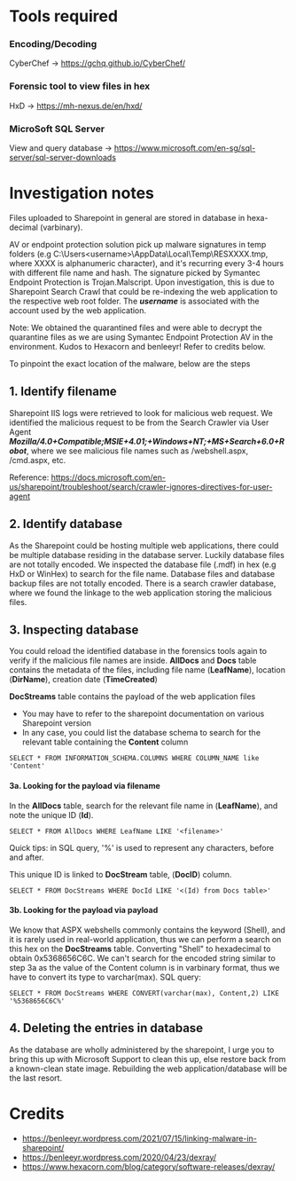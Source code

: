 # Tools required
### Encoding/Decoding
CyberChef -> https://gchq.github.io/CyberChef/ 

### Forensic tool to view files in hex
HxD -> https://mh-nexus.de/en/hxd/

### MicroSoft SQL Server
View and query database -> https://www.microsoft.com/en-sg/sql-server/sql-server-downloads

# Investigation notes
Files uploaded to Sharepoint in general are stored in database in hexa-decimal (varbinary).

AV or endpoint protection solution pick up malware signatures in temp folders (e.g C:\Users\<username>\AppData\Local\Temp\RESXXXX.tmp, where XXXX is alphanumeric character), and it's recurring every 3-4 hours with different file name and hash. The signature picked by Symantec Endpoint Protection is Trojan.Malscript. Upon investigation, this is due to Sharepoint Search Crawl that could be re-indexing the web application to the respective web root folder. The **_username_** is associated with the account used by the web application.

Note: We obtained the quarantined files and were able to decrypt the quarantine files as we are using Symantec Endpoint Protection AV in the environment. Kudos to Hexacorn and benleeyr! Refer to credits below.

To pinpoint the exact location of the malware, below are the steps

## 1. Identify filename
Sharepoint IIS logs were retrieved to look for malicious web request. We identified the malicious request to be from the Search Crawler via User Agent **_Mozilla/4.0+Compatible;MSIE+4.01;+Windows+NT;+MS+Search+6.0+Robot_**, where we see malicious file names such as /webshell.aspx, /cmd.aspx, etc.

Reference: https://docs.microsoft.com/en-us/sharepoint/troubleshoot/search/crawler-ignores-directives-for-user-agent

## 2. Identify database
As the Sharepoint could be hosting multiple web applications, there could be multiple database residing in the database server. Luckily database files are not totally encoded. We inspected the database file (.mdf) in hex (e.g HxD or WinHex) to search for the file name. Database files and database backup files are not totally encoded.
There is a search crawler database, where we found the linkage to the web application storing the malicious files.

## 3. Inspecting database
You could reload the identified database in the forensics tools again to verify if the malicious file names are inside.
**AllDocs** and **Docs** table contains the metadata of the files, including file name (**LeafName**), location (**DirName**), creation date (**TimeCreated**)

**DocStreams** table contains the payload of the web application files
- You may have to refer to the sharepoint documentation on various Sharepoint version
- In any case, you could list the database schema to search for the relevant table containing the **Content** column
```
SELECT * FROM INFORMATION_SCHEMA.COLUMNS WHERE COLUMN_NAME like 'Content'
```

#### 3a. Looking for the payload via filename
In the **AllDocs** table, search for the relevant file name in (**LeafName**), and note the unique ID (**Id**).
```
SELECT * FROM AllDocs WHERE LeafName LIKE '<filename>'
```
Quick tips: in SQL query, '%' is used to represent any characters, before and after.

This unique ID is linked to **DocStream** table, (**DocID**) column.
```
SELECT * FROM DocStreams WHERE DocId LIKE '<(Id) from Docs table>'
```

#### 3b. Looking for the payload via payload
We know that ASPX webshells commonly contains the keyword (Shell), and it is rarely used in real-world application, thus we can perform a search on this hex on the **DocStreams** table.
Converting "Shell" to hexadecimal to obtain 0x5368656C6C.
We can't search for the encoded string similar to step 3a as the value of the Content column is in varbinary format, thus we have to convert its type to varchar(max).
SQL query:
```
SELECT * FROM DocStreams WHERE CONVERT(varchar(max), Content,2) LIKE '%5368656C6C%'
```

## 4. Deleting the entries in database

As the database are wholly administered by the sharepoint, I urge you to bring this up with Microsoft Support to clean this up, else restore back from a known-clean state image. Rebuilding the web application/database will be the last resort.

# Credits
- https://benleeyr.wordpress.com/2021/07/15/linking-malware-in-sharepoint/
- https://benleeyr.wordpress.com/2020/04/23/dexray/
- https://www.hexacorn.com/blog/category/software-releases/dexray/
